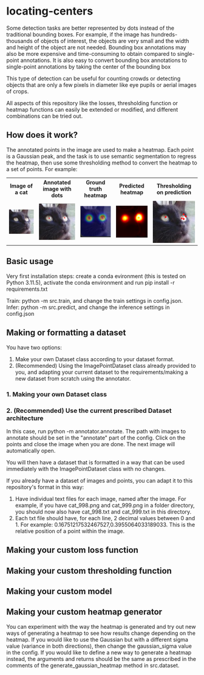 # locating-centers 
Some detection tasks are better represented by dots instead of the traditional bounding boxes. For example, if the image has hundreds-thousands of objects of interest, the objects are very small and the width and height of the object are not needed. Bounding box annotations may also be more expensive and time-consuming to obtain compared to single-point annotations. It is also easy to convert bounding box annotations to single-point annotations by taking the center of the bounding box

This type of detection can be useful for counting crowds or detecting objects that are only a few pixels in diameter like eye pupils or aerial images of crops.

All aspects of this repository like the losses, thresholding function or heatmap functions can easily be extended or modified, and different combinations can be tried out.

## How does it work?
The annotated points in the image are used to make a heatmap. Each point is a Gaussian peak, and the task is to use semantic segmentation to regress the heatmap, then use some thresholding method to convert the heatmap to a set of points. For example:

<table>
  <tr>
    <th>Image of a cat</th>
    <th>Annotated image with dots</th>
    <th>Ground truth heatmap</th>
    <th>Predicted heatmap</th>
    <th>Thresholding on prediction</th>
  </tr>
  <tr>
    <td><img src="./media/cat_998.png" alt="Image of a cat" width="150"/></td>
    <td><img src="./media/dots.png" alt="Annotated image of a cat with dots denoting eye labels" width="150"/></td>
    <td><img src="./media/heatmap.png" alt="Image of a cat with heatmap" width="150"/></td>
    <td><img src="./media/predicted.png" alt="Trained U-Net predicts eyes heatmap" width="150"/></td>
    <td><img src="./media/threshold.png" alt="Basic thresholding on the prediction" width="150"/></td>
  </tr>
</table>

## Basic usage

Very first installation steps: create a conda evironment (this is tested on Python 3.11.5), activate the conda environment and run pip install -r requirements.txt

Train: python -m src.train, and change the train settings in config.json.\
Infer: python -m src.predict, and change the inference settings in config.json




## Making or formatting a dataset  
  
You have two options:

 1. Make your own Dataset class according to your dataset format.
 2. (Recommended) Using the ImagePointDataset class already provided to you, and adapting your current dataset to the requirements/making a new dataset from scratch using the annotator.

### 1. Making your own Dataset class
### 2. (Recommended) Use the current prescribed Dataset architecture

In this case, run python -m annotator.annotate. The path with images to annotate should be set in the "annotate" part of the config. Click on the points and close the image when you are done. The next image will automatically open.

You will then have a dataset that is formatted in a way that can be used immediately with the ImagePointDataset class with no changes.

If you already have a dataset of images and points, you can adapt it to this repository's format in this way:

1. Have individual text files for each image, named after the image. For example, if you have cat_998.png and cat_999.png in a folder directory, you should now also have cat_998.txt and cat_999.txt in this directory.
2. Each txt file should have, for each line, 2 decimal values between 0 and 1. For example: 0.16751217532467527,0.3955064033189033. This is the relative position of a point within the image.

## Making your custom loss function
## Making your custom thresholding function
## Making your custom model
## Making your custom heatmap generator

You can experiment with the way the heatmap is generated and try out new ways of generating a heatmap to see how results change depending on the heatmap.
If you would like to use the Gaussian but with a different sigma value (variance in both directions), then change the gaussian_sigma value in the config.
If you would like to define a new way to generate a heatmap instead, the arguments and returns should be the same as prescribed in the comments of the generate_gaussian_heatmap method in src.dataset.
